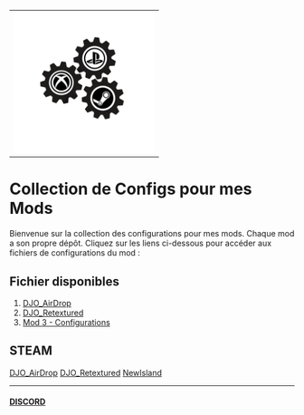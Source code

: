 
<table style="width: 100%; text-align: center;">
  <tr>
    <td>
    <img src="logo_acss.gif" width="250" height="250">
    </td>
  </tr>
</table>

# Collection de Configs pour mes Mods
Bienvenue sur la collection des configurations pour mes mods. Chaque mod a son propre dépôt. Cliquez sur les liens ci-dessous pour accéder aux fichiers de configurations du mod :

## Fichier disponibles

1. [DJO_AirDrop](https://github.com/tonpseudo/config-mod1)
2. [DJO_Retextured](https://github.com/tonpseudo/config-mod2)
3. [Mod 3 - Configurations](https://github.com/tonpseudo/config-mod3)

## STEAM

[DJO_AirDrop](https://steamcommunity.com/sharedfiles/filedetails/?id=3384470777)
[DJO_Retextured](https://steamcommunity.com/sharedfiles/filedetails/?id=3047075708)
[NewIsland](https://steamcommunity.com/sharedfiles/filedetails/?id=3197692014)

---
#### [DISCORD](https://discord.gg/UXNKcxApkU)
